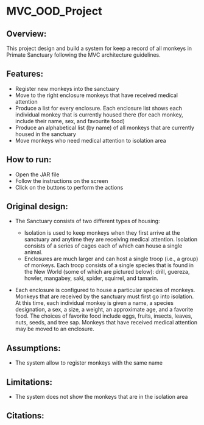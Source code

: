 # MVC_OOD_Project
## Overview:

This project design and build a system for keep a record of all monkeys in Primate Sanctuary following the MVC architecture guidelines.

## Features:

- Register new monkeys into the sanctuary
- Move to the right enclosure monkeys that have received medical attention
- Produce a list for every enclosure. Each enclosure list shows each individual monkey that is currently housed there (for each monkey, include their name, sex, and favourite food)
- Produce an alphabetical list (by name) of all monkeys that are currently housed in the sanctuary
- Move monkeys who need medical attention to isolation area

## How to run:

- Open the JAR file
- Follow the instructions on the screen
- Click on the buttons to perform the actions

## Original design:

- The Sanctuary consists of two different types of housing:

    - Isolation is used to keep monkeys when they first arrive at the sanctuary and anytime they are receiving medical attention. Isolation consists of a series of cages each of which can house a single animal.
    - Enclosures are much larger and can host a single troop (i.e., a group) of monkeys. Each troop consists of a single species that is found in the New World (some of which are pictured below): drill, guereza, howler, mangabey, saki, spider, squirrel, and tamarin.
- Each enclosure is configured to house a particular species of monkeys.
  Monkeys that are received by the sanctuary must first go into isolation. At this time, each individual monkey is given a name, a species designation, a sex, a size, a weight, an approximate age, and a favorite food. The choices of favorite food include eggs, fruits, insects, leaves, nuts, seeds, and tree sap.
  Monkeys that have received medical attention may be moved to an enclosure.

## Assumptions:

- The system allow to register monkeys with the same name

## Limitations:

- The system does not show the monkeys that are in the isolation area

## Citations:

